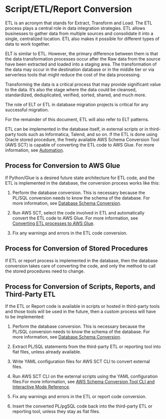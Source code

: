 # Script/ETL/Report Conversion<a name="chap-oracle-postgresql.migration-process.script-conversion"></a>

ETL is an acronym that stands for Extract, Transform and Load\. The ETL process plays a central role in data integration strategies\. ETL allows businesses to gather data from multiple sources and consolidate it into a single, centralized location\. ETL also makes it possible for different types of data to work together\.

ELT is similar to ETL\. However, the primary difference between them is that the data transformation processes occur after the Raw data from the source have been extracted and loaded into a staging area\. The transformation of the data may occur in the destination database or in the middle tier or via serverless tools that might reduce the cost of the data processing\.

Transforming the data is a critical process that may provide significant value to the data\. It’s also the stage where the data could be cleansed, standardized, deduplicated, verified, sorted, shared, and much more\.

The role of ELT or ETL in database migration projects is critical for any successful migration\.

For the remainder of this document, ETL will also refer to ELT patterns\.

ETL can be implemented in the database itself, in external scripts or in third\-party tools such as Informatica, Talend, and so on\. If the ETL is done using Oracle stored procedure, the freely available AWS Schema Conversion Tool \(AWS SCT\) is capable of converting the ETL code to AWS Glue\. For more information, see [Automation](chap-oracle-postgresql.md#chap-oracle-postgresql.automation)\.

## Process for Conversion to AWS Glue<a name="chap-oracle-postgresql.migration-process.script-conversion.process"></a>

If Python/Glue is a desired future state architecture for ETL code, and the ETL is implemented in the database, the conversion process works like this:

1. Perform the database conversion\. This is necessary because the PL/SQL conversion needs to know the schema of the database\. For more information, see [Database Schema Conversion](chap-oracle-postgresql.migration-process.database-schema-conversion.md)\.

1. Run AWS SCT, select the code involved in ETL and automatically convert the ETL code to AWS Glue\. For more information, see [Converting ETL processes to AWS Glue](https://docs.aws.amazon.com/SchemaConversionTool/latest/userguide/CHAP-converting-aws-glue.html)\.

1. Fix any warnings and errors in the ETL code conversion\.

## Process for Conversion of Stored Procedures<a name="chap-oracle-postgresql.migration-process.script-conversion.process-stored-procedures"></a>

If ETL or report process is implemented in the database, then the database conversion takes care of converting the code, and only the method to call the stored procedures need to change\.

## Process for Conversion of Scripts, Reports, and Third\-Party ETL<a name="chap-oracle-postgresql.migration-process.script-conversion.process-scripts"></a>

If the ETL or Report code is available in scripts or hosted in third\-party tools and those tools will be used in the future, then a custom process will have to be implemented:

1. Perform the database conversion\. This is necessary because the PL/SQL conversion needs to know the schema of the database\. For more information, see [Database Schema Conversion](chap-oracle-postgresql.migration-process.database-schema-conversion.md)\.

1. Extract PL/SQL statements from the third\-party ETL or reporting tool into flat files, unless already available\.

1. Write YAML configuration files for AWS SCT CLI to convert external files\.

1. Run AWS SCT CLI on the external scripts using the YAML configuration files\.For more information, see [AWS Schema Conversion Tool CLI and Interactive Mode Reference](https://s3.amazonaws.com/publicsctdownload/AWS+SCT+CLI+Reference.pdf)\.

1. Fix any warnings and errors in the ETL or report code conversion\.

1. Insert the converted PL/pgSQL code back into the third\-party ETL or reporting tool, unless they stay as flat files\.